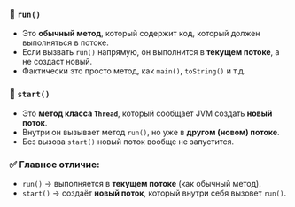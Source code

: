 ### 🔹 `run()`
- Это **обычный метод**, который содержит код, который должен выполняться в потоке.
- Если вызвать `run()` напрямую, он выполнится в **текущем потоке**, а не создаст новый.
- Фактически это просто метод, как `main()`, `toString()` и т.д.
### 🔹 `start()`
- Это **метод класса `Thread`**, который сообщает JVM создать **новый поток**.
- Внутри он вызывает метод `run()`, но уже в **другом (новом) потоке**.
- Без вызова `start()` новый поток вообще не запустится.
### ✅ Главное отличие:
- `run()` → выполняется в **текущем потоке** (как обычный метод).
- `start()` → создаёт **новый поток**, который внутри себя вызовет `run()`.